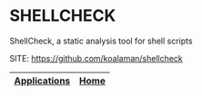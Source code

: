 # SHELLCHECK

 ShellCheck, a static analysis tool for shell scripts

 SITE: https://github.com/koalaman/shellcheck

 | [Applications](https://portable-linux-apps.github.io/apps.html) | [Home](https://portable-linux-apps.github.io)
 | --- | --- |
